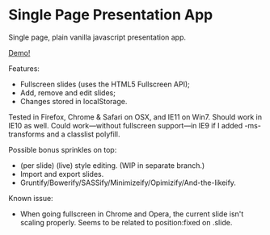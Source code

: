 # Single Page Presentation App

Single page, plain vanilla javascript presentation app.

[Demo!](https://evilnickname.github.io/single-page-presentation-app/)

Features:
- Fullscreen slides (uses the HTML5 Fullscreen API);
- Add, remove and edit slides;
- Changes stored in localStorage.

Tested in Firefox, Chrome & Safari on OSX, and IE11 on Win7.
Should work in IE10 as well.
Could work—without fullscreen support—in IE9 if I added -ms-transforms and a classlist polyfill.

Possible bonus sprinkles on top:
- (per slide) (live) style editing. (WIP in separate branch.)
- Import and export slides.
- Gruntify/Bowerify/SASSify/Minimizeify/Opimizify/And-the-likeify.

Known issue:
- When going fullscreen in Chrome and Opera, the current slide isn't scaling properly. Seems to be related to position:fixed on .slide.
